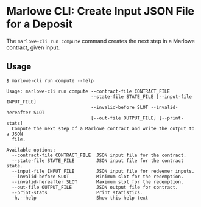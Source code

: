 # Marlowe CLI: Create Input JSON File for a Deposit

The `marlowe-cli run compute` command creates the next step in a Marlowe contract, given input.


## Usage

    $ marlowe-cli run compute --help
    
    Usage: marlowe-cli run compute --contract-file CONTRACT_FILE
                                   --state-file STATE_FILE [--input-file INPUT_FILE]
                                   --invalid-before SLOT --invalid-hereafter SLOT
                                   [--out-file OUTPUT_FILE] [--print-stats]
      Compute the next step of a Marlowe contract and write the output to a JSON
      file.
    
    Available options:
      --contract-file CONTRACT_FILE  JSON input file for the contract.
      --state-file STATE_FILE        JSON input file for the contract state.
      --input-file INPUT_FILE        JSON input file for redeemer inputs.
      --invalid-before SLOT          Minimum slot for the redemption.
      --invalid-hereafter SLOT       Maximum slot for the redemption.
      --out-file OUTPUT_FILE         JSON output file for contract.
      --print-stats                  Print statistics.
      -h,--help                      Show this help text
